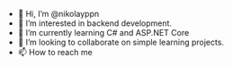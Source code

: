 - 👋 Hi, I’m @nikolayppn
- 👀 I’m interested in backend development.
- 🌱 I’m currently learning C# and ASP.NET Core
- 💞️ I’m looking to collaborate on simple learning projects.
- 📫 How to reach me

<!---
nikolayppn/nikolayppn is a ✨ special ✨ repository because its `README.md` (this file) appears on your GitHub profile.
You can click the Preview link to take a look at your changes.
--->
